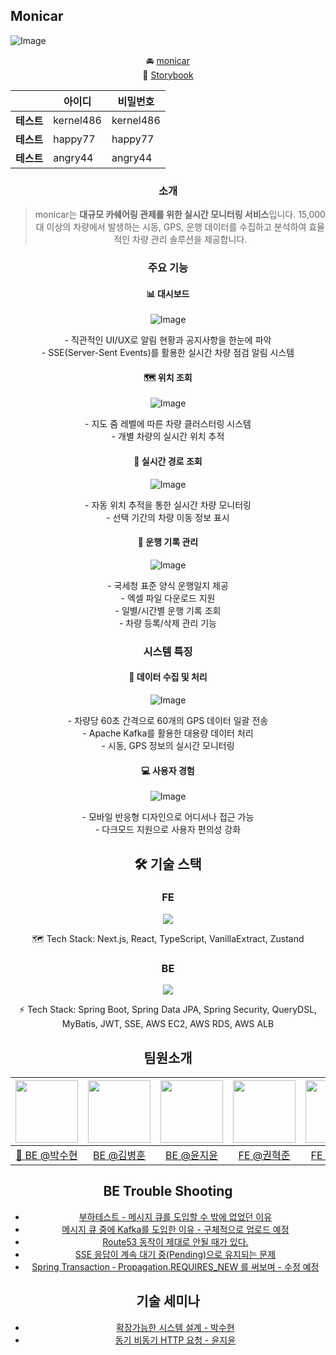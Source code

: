 ## Monicar

![Image](https://github.com/user-attachments/assets/1f23c32b-6988-4c50-bc9a-707b1f4f2449)

<div align="center">

🚘 [monicar](https://www.monicar.store/)<br>
📒 [Storybook](https://develop--677a9e60af1c67b3c5b149e8.chromatic.com)

|            | **아이디** | **비밀번호** |
| ---------- | ---------- | ------------ |
| **테스트** | kernel486  | kernel486    |
| **테스트** | happy77    | happy77      |
| **테스트** | angry44    | angry44      |

### 소개

> monicar는 **대규모 카쉐어링 관제를 위한 실시간 모니터링 서비스**입니다. 15,000대 이상의 차량에서 발생하는 시동, GPS, 운행 데이터를 수집하고 분석하여 효율적인 차량 관리 솔루션을 제공합니다.

### 주요 기능

#### 📊 대시보드

<div align="center">

![Image](https://github.com/user-attachments/assets/92738813-9be8-4b12-b14d-b1592f0f7f1e)

</div>
- 직관적인 UI/UX로 알림 현황과 공지사항을 한눈에 파악<br>
- SSE(Server-Sent Events)를 활용한 실시간 차량 점검 알림 시스템

#### 🗺️ 위치 조회

<div align="center">

![Image](https://github.com/user-attachments/assets/3570566d-a223-4f3f-8578-0b2ce9b499d8)

</div>
- 지도 줌 레벨에 따른 차량 클러스터링 시스템<br>
- 개별 차량의 실시간 위치 추적

#### 🚗 실시간 경로 조회

<div align="center">

![Image](https://github.com/user-attachments/assets/4e9bd3b3-ae35-4f76-869b-a6ffaeab52d3)

</div>
- 자동 위치 추적을 통한 실시간 차량 모니터링<br>
- 선택 기간의 차량 이동 정보 표시

#### 📝 운행 기록 관리

<div align="center">

![Image](https://github.com/user-attachments/assets/0d8fa13b-7249-49b4-b6ab-eb97a6d5f96f)

</div>
- 국세청 표준 양식 운행일지 제공<br>
- 엑셀 파일 다운로드 지원<br>
- 일별/시간별 운행 기록 조회<br>
- 차량 등록/삭제 관리 기능<br>

### 시스템 특징

#### 📡 데이터 수집 및 처리

<div align="center">

![Image](https://github.com/user-attachments/assets/ac37efa4-fb5e-4765-998f-729654fc83bd)

</div>
- 차량당 60초 간격으로 60개의 GPS 데이터 일괄 전송<br>
- Apache Kafka를 활용한 대용량 데이터 처리<br>
- 시동, GPS 정보의 실시간 모니터링

#### 💻 사용자 경험

<div align="center">

![Image](https://github.com/user-attachments/assets/9f7a851e-a9ba-4833-9251-da5501e752c8)

</div>
- 모바일 반응형 디자인으로 어디서나 접근 가능<br>
- 다크모드 지원으로 사용자 편의성 강화

## 🛠 기술 스택

### FE

<p align="center">
  <a href="https://skillicons.dev">
    <img src="https://skillicons.dev/icons?i=nextjs,react,typescript,css,vercel" />
  </a>
</p>

<p align="center">
  🗺️ Tech Stack: Next.js, React, TypeScript, VanillaExtract, Zustand
</p>

### BE

<p align="center">
  <a href="https://skillicons.dev">
    <img src="https://skillicons.dev/icons?i=github,docker,spring,java,kafka,aws,mysql,redis,elasticsearch,jwt" />
  </a>
</p>

<p align="center">
  ⚡ Tech Stack: Spring Boot, Spring Data JPA, Spring Security, QueryDSL, MyBatis, JWT, SSE, AWS EC2, AWS RDS, AWS ALB
</p>

## 팀원소개

<div align="center">

| [<img src="https://avatars.githubusercontent.com/u/93717306?v=4" width="100" height="100"/>](https://github.com/Suxxxxhyun) | [<img src="https://avatars.githubusercontent.com/u/79817983?v=4" width="100" height="100"/>](https://github.com/kbyunghoon) | [<img src="https://avatars.githubusercontent.com/u/70049994?v=4" width="100" height="100"/>](https://github.com/tomatozil) | [<img src="https://avatars.githubusercontent.com/u/93127663?v=4" width="100" height="100"/>](https://github.com/red-dev-Mark) | [<img src="https://avatars.githubusercontent.com/u/170427166?s=400&u=3ff8a944ecc62e8224cd1a7372148d8e70fcc45f&v=4" width="100" height="100"/>](https://github.com/nanafromjeju) |
| :-------------------------------------------------------------------------------------------------------------------------: | :-------------------------------------------------------------------------------------------------------------------------: | :------------------------------------------------------------------------------------------------------------------------: | :---------------------------------------------------------------------------------------------------------------------------: | :-----------------------------------------------------------------------------------------------------------------------------------------------------------------------------: |
|                                       [👑 BE @박수현](https://github.com/Suxxxxhyun)                                        |                                         [BE @김병훈](https://github.com/kbyunghoon)                                         |                                         [BE @윤지윤](https://github.com/tomatozil)                                         |                                         [FE @권혁준](https://github.com/red-dev-Mark)                                         |                                                                  [FE @김난아](https://github.com/nanafromjeju)                                                                  |

</div>

## BE Trouble Shooting

- [부하테스트 - 메시지 큐를 도입할 수 밖에 없었던 이유](https://www.canva.com/design/DAGfcRy6xGE/q6HvKo_qZ0ftXHH79zK6rg/edit?utm_content=DAGfcRy6xGE&utm_campaign=designshare&utm_medium=link2&utm_source=sharebutton)
- [메시지 큐 중에 Kafka를 도입한 이유 - 구체적으로 업로드 예정](https://github.com/Kernel360/KDEV3_monicar_BE/blob/develop/img/Kafa도입이유.md)
- [Route53 동작이 제대로 안될 때가 있다.](https://github.com/Kernel360/blog/pull/131)
- [SSE 응답이 계속 대기 중(Pending)으로 유지되는 문제](<https://github.com/Kernel360/KDEV3_monicar_BE/wiki/SSE-%EC%9D%91%EB%8B%B5%EC%9D%B4-%EA%B3%84%EC%86%8D-%EB%8C%80%EA%B8%B0-%EC%A4%91(Pending)%EC%9C%BC%EB%A1%9C-%EC%9C%A0%EC%A7%80%EB%90%98%EB%8A%94-%EB%AC%B8%EC%A0%9C>)
- [Spring Transaction ‐ Propagation.REQUIRES_NEW 를 써보며 - 수정 예정](https://github.com/Kernel360/KDEV3_monicar_BE/wiki/Spring-Transaction-%E2%80%90-Propagation.REQUIRES_NEW-%EB%A5%BC-%EC%8D%A8%EB%B3%B4%EB%A9%B0)

## 기술 세미나

- [확장가능한 시스템 설계 - 박수현](https://docs.google.com/presentation/d/179fQnnWuqpqkAJLTbvhTNh4YNEe4cjSUiS6bVxZVHAY/edit?usp=sharing)
- [동기 비동기 HTTP 요청 - 윤지윤](https://docs.google.com/presentation/d/1aIru1TdHdLZ956GhZVdg9CFyTxlelEdOxnKPFwaDa2M/edit?usp=sharing)
